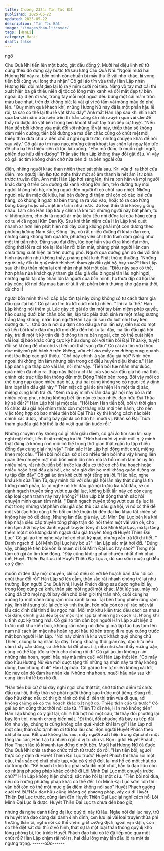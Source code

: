 ```yaml
---
title: Chương 2324: Tin Tức Bất
published: 2025-05-22
updated: 2025-05-22
description: 'Tin Tức Bất'
image: '/images/han-li/cover/'
tags: [HanLi]
category: HanLi
draft: false
---
```


ngờ

Chu Quả Nhi tiến lên một bước, gật đầu đồng ý. Mười hai diệu
linh nữ tử cũng theo đó đứng dậy bước tới sau lưng Chu Quả
Nhi.
"Ngoài mười hai Hương Nữ này ra, bổn minh còn chuẩn bị mấy
thứ lễ vật nhỏ khác, hi vọng tiền bối cũng vui lòng thu nhận" Cô
gái áo tím vừa thấy Hàn Lập nhận Hương Nữ, đôi mắt đẹp lại lộ
ra ý mỉm cười nói tiếp.
Nàng vỗ tay một cái thì xuất hiện ba gã thiếu niên dị tộc có lông
mày xanh và đôi mắt đẹp từ bên ngoài đại điện đi vào, trong tay
mỗi một người đều bưng một cái mâm tròn màu bạc nhạt, trên đó
không biết là vật gì vì có tấm vải mỏng màu đỏ phủ lên.
"Quý minh quá khách khí, những Hương Nữ này đã là một phần
hậu lễ rồi, ta sao có thể lại thu lễ vật khác đây" Ánh mắt Hàn Lập
sau khi nhìn lướt qua ba cái mâm tròn bên trên thì hắn cũng đã
nhìn xuyên qua vải che để thấy rõ được đồ vật bên trong bèn
khoát khoát tay trực tiếp cự tuyệt.
"Nếu Hàn tiền bối không vừa mắt đối với những lễ vật này, thiếp
thân sẽ không dám miễn cưỡng, tiền bối đường xa mà đến chắc
cũng có chút mệt mỏi, thiếp thân đưa chư vị đến chỗ ở nghỉ ngơi
trước, những chuyện khác để nói sau vậy." Cô gái áo tím nao
nao, nhưng cũng khoát tay chặn lại ngay lập tức để cho ba tên
thiếu niên dị tộc lui xuống.
"Hàn mỗ đúng là muốn nghỉ ngơi, phiền đạo hữu dẫn đường"
Thần sắc Hàn Lập không thay đổi gật đầu.
Vì vậy cô gái áo tím không chần chờ nữa bèn đi ra bên ngoài cửa

điện, những người khác thản nhiên theo sát phía sau.
Khi vừa đi ra khỏi cửa điện, mọi người liền lập tức nghe thấy một
số âm thanh la hét ầm ĩ từ phía trước truyền đến.
Ánh mắt Hàn Lập hơi sáng lên, thì ra bọn hắn và mọi người khác
đang ở trên con đường đá xanh không lớn lắm, trên đường tuy
mọi người không hối hả, nhưng người đến người đi có chút náo
nhiệt.
Những người này ăn mặc đủ kiểu, hai bên đường đi thậm chí còn
có các loại cửa hàng, có không ít người từ bên trong ra ra vào
vào, hoặc tỏ ra cao hứng bừng bừng hoặc sắc mặt âm trầm như
nước, đủ loại thần thái không giống nhau.
Làm cho Hàn Lập lưu ý chính là khí tức những người này bất
phàm, tu vi không kém, cho dù là người ăn mặc kiểu tiểu nhị
đứng tại cửa hàng cũng có tu vi đã ngoài Kim Đan Kỳ.
Sau khi thần niệm của Hàn Lập khẽ quét nhanh xa hơn liền phát
hiện nơi đây cũng không phải một con đường theo phương
hướng Nam Bắc, Đông Tây, có rất nhiều đường đi khác đan xen,
nhưng cũng không tính quá lớn, phương viên chỉ hơn trăm dặm
giống như một thị trấn nhỏ.
Đằng sau đại điện, lúc bọn hắn vừa đi ra khỏi đại môn, đồng thời
lối ra cả tòa lại lóe lên rồi biến mất, phảng phất người liên can
chưa từng xuất hiện tại trên đường phố.
Người qua đường gần đó đối với tình hình này nhìn như không
thấy, phảng phất kinh Phật thông thường.
"Những người này đều là quý minh thỉnh tới tham gia đấu giá hội
hay sao?" Hàn Lập sau khi thu thần niệm lại chỉ nhàn nhạt hỏi một
câu.
"Điều này sao có thể, hơn phân nửa khách quý tham gia đấu giá
đều ở ngoại tân lâu nghỉ ngơi, những người tại đây phần lớn là
người của bổn minh, họ thừa dịp cơ hội lần này cũng tới nơi đây
mua bán chút ít vật phẩm bình thường khó gặp mà thôi, dù cho là

người bổn minh thì với cấp bậc tồn tại này cũng không có tư cách
tham gia đấu giá đại hội" Cô gái áo tím trả lời cười nói tự nhiên.
"Thì ra là thế." Hàn Lập không nói thêm gì.
Lúc này cô gái áo tím một tay bấm niệm pháp quyết, hào quang
dưới bàn chân bốc lên, lập tức phía dưới sinh ra một mảng
sương trắng lăng không, nhấc bọn người Hàn Lập rồi sau đó lướt
như bay trên đường đi.
"... Chỗ đó là nơi dự định cho đấu giá hội lần này, đến lúc đó một
số tiền bối khác đáp ứng lời mời đều đến hội tụ tại đây, mà lần
đấu giá hội này, trừ đi một ít kỳ trân đã lộ thông tin ra bên ngoài,
còn có thể xuất hiện vài loại dị bảo khác cũng cực kỳ hữu dụng
đối với tiền bối Đại Thừa kỳ, tuyệt đối sẽ không để cho chư vị tiền
bối thất vọng đâu" Cô gái áo tím vừa thúc dục mây mù phi hành ở
trên không, vừa chỉ vào mấy con đường xung quanh một tòa tháp
cao giới thiệu.
"Chỗ này chính là sàn đấu giá hội? Nhìn bên ngoài thì không lớn
lắm nhưng bên trong có điều huyền diệu khác a." Hàn Lập đánh
giá tháp cao vài lần, nói như vậy.
"Tiền bối tuệ nhãn như đuốc, quả nhiên đã nhìn ra, tháp này thật
ra chỉ là cửa vào sàn đấu giá hội mà thôi, chính xác trực tiếp liên
thông đến một Động Thiên bên trong. Bởi vậy mới có thể dung
nạp được nhiều đạo hữu, thứ hai cũng không sợ có người có ý
định làm loạn lần đấu giá này " Trên mặt cô gái áo tím hiện lên
một tia dị sắc, miệng cung kính trả lời.
"Xem ra quý minh vì lần đấu giá hội này bỏ ra rất nhiều công phu,
nhưng không biết lần này có bao nhiêu đạo hữu Đại Thừa kỳ sẽ
đến?" Hàn Lập hỏi lại một câu.
"Hồi bẩm Hàn tiền bối, bởi vì thời gian tổ chức đấu giá hội chính
thức còn một tháng nữa mới tiến hành, cho nên việc tổng hợp có
bao nhiêu tiền bối Đại Thừa kỳ thì không cách nào biết chính xác
được, nhưng bây giờ đã có hơn hai mươi vị. Nhân số Đại Thừa
tham gia đấu giá hội thế là đã vượt quá lần trước rồi."

Những chuyện này không có gì phải giấu diếm, cô gái áo tím sau
khi suy nghĩ một chút, liền thuận miệng trả lời.
"Hơn hai mươi vị, mặt mũi quý minh thật đúng là không nhỏ mới
có thể trong thời gian thật ngắn tụ tập nhiều đồng đạo cùng giai
như vậy" Thần sắc Hàn Lập hơi động một chút, miệng khen một
câu.
"Tiền bối nói đùa, sở dĩ có nhiều tiền bối như vậy không liên quan
đến chuyện mặt mũi bổn minh lớn nhỏ, mà là bổn minh làm ăn uy
tín nhiều năm, rất nhiều tiền bối trước kia đều có thể có chỗ thu
hoạch hoặc nhiều hoặc ít tại đấu giá hội, cho nên giờ đây họ mới
không quản đường xa tụ tập đến đấy" Cô gái áo tím khẽ cười một
tiếng trả lời.
"Hắc hắc, nghe khẩu khí của Tiên Tử, quý minh đối với đấu giá
hội lần này thật đúng là tin tưởng mười phần, ta có nghe nói khi
đấu giá hội trước kia bắt đầu, sẽ có danh ngạch truyền tống vượt
qua đại lục, không biết lần này có còn cung cấp loại cạnh tranh
này hay không?" Hàn Lập bất động thanh sắc hỏi chuyện mình
quan tâm nhất.
" Danh ngạch truyền tống vượt qua đại lục là một trong những vật
phẩm đấu giá đặc thù của đấu giá hội, vì nó có thể để một vài đạo
hữu cùng tiền bối có thể thuận lợi đến đại lục khác tất nhiên sẽ
không hủy bỏ dễ dàng. Nhưng lần đấu giá này, Lôi Minh Đại Lục
bên kia khi tiếp nhận siêu cấp truyền tống pháp trận đòi hỏi thêm
một vài vấn đề, cho nên tạm thời hủy bỏ danh ngạch truyền tống
đi Lôi Minh Đại Lục, mà lại tăng thêm một ít số lượng danh ngạch
đấu giá truyền tống đi Huyết Thiên Đại Lục" Cô gái áo tím nghe
vậy hơi có chút kỳ quái, nhưng vẫn trả lời chi tiết.
" Danh ngạch đi Lôi Minh Đại Lục hủy bỏ ư?" Hàn Lập sắc mặt
hơi đổi.
"Đúng vậy, chẳng lẽ tiền bối vốn là muốn đi Lôi Minh Đại Lục hay
sao?" Trong nội tâm cô gái áo tím khẽ động.
"Đây cũng không phải chuyện nhất định phải thế, Huyết Thiên Đại
Lục thì Huyết Thiên Đại Lục a, dù sao sớm muộn gì đều có ý định

muốn đi đến đây một chuyến, chỉ có điều so với kế hoạch ban
đầu hơi có chút thay đổi rồi" Hàn Lập sờ lên cằm, thần sắc rất
nhanh chóng trở lại như thường.
Bọn người Chu Quả Nhi, Huyết Phách đằng sau được nghe lời
ấy, trong lòng cũng cả kinh, thần sắc mỗi người một khác.
Một lúc sau, mây mù cũng đã chở mọi người bay đến chỗ biên
giới thị trấn nhỏ, cuối cùng hạ xuống tại một cánh rừng rậm màu
xanh lá mạ.
Tại bên trong phiến rừng rậm này, linh khí sung túc lại cực kỳ tinh
thuần, hơn nữa còn có rải rác một vài lầu các đình đài tinh điêu
ngọc mài.
Mỗi một khu kiến trúc đều cách xa nhau vài dặm, chính giữa đều
bị cự mộc rậm rạp tự nhiên ngăn cách ra, không khí u tĩnh cực kỳ
trang nhã.
Cô gái áo tím dẫn bọn người Hàn Lập xuất hiện ở trước một khu
kiến trúc, không cần nàng nói điều gì mà lập tức bảy tám tên nam
nữ cách ăn mặc nha hoàn người hầu từ bên trong đi ra quỳ xuống
trước mặt bọn người Hàn Lập.
"Nơi này chính là khu vực khách quý phòng chữ Thiên, chúng là
hạ nhân tại đây. Trong khoảng thời gian này, đạo hữu nếu cảm
thấy cần dùng, có thể lưu lại để phục thị, nếu như cảm thấy
vướng bận, cũng có thể lập tức ra lệnh cho chúng rời đi" Cô gái
áo tím không nhìn những nha hoàn, người hầu này mà mỉm cười
với Hàn Lập thốt lên.
"Có mấy đạo hữu Hương Nữ vừa mới được tặng thì những hạ
nhân này ta thấy không dùng, bảo chúng đi đi" Hàn Lập bảo.
Cô gái áo tím tự nhiên không cãi lời, lúc này dặn dò đám hạ nhân
kia.
Những nha hoàn, người hầu này sau khi cung kính thi lễ bèn bỏ
đi.

"Hàn tiền bối cứ ở lại đây nghỉ ngơi cho thật tốt, chờ tới thời điểm
tổ chức đấu giá hội, thiếp thân sẽ phái người thông báo trước một
tiếng. Đúng rồi, đạo hữu khác nếu có thì giờ rảnh có thể đi đến thị
trấn vừa đi qua, nói không chừng sẽ có thu hoạch khác bất ngờ
đó. Thiếp thân cáo từ trước" Cô gái áo tím cũng thức thời nói cáo
từ.
"Tiên Tử đi nhé, Hàn mỗ không tiễn" Hàn Lập không có ý giữ lại,
chỉ là hời hợt nói một câu, thì thấy đối phương lại bay lên trời,
nhanh chóng biến mất.
"Đi thôi, đối phương đã bày ra tiếp đãi lớn như vậy, chúng ta cũng
không cần quá khách khí làm gì" Hàn Lập nói một câu, thần sắc
tự nhiên đi tới tòa lầu các.
Bọn người Huyết Phách theo sát phía sau.
Kết quả không lâu sau, mấy người xuất hiện trong đại sảnh một
tầng lầu các, Hàn Lập tự nhiên ngồi ở vị trí chủ vị.
Bọn người Huyết Phách, Hoa Thạch lão tổ khoanh tay đứng ở
một bên.
Mười hai Hương Nữ đã được Chu Quả Nhi chia ra theo chức
trách từ trước đó rồi.
"Hàn tiền bối, ngươi thực có ý định đi Huyết Thiên Đại Lục trước"
Huyết Phách thì thào hỏi một câu, thần sắc có chút phức tạp, vừa
có ý chờ đợi, lại mơ hồ có một chút do dự trong đó.
"Kế hoạch trước kia phải sửa đổi một chút, hẳn là đạo hữu còn có
những phương pháp khác có thể đi Lôi Minh Đại Lục một chuyến
trước chứ?" Hàn Lập không hiện chút dị sắc nào hỏi lại một câu.
"Tiền bối nói đùa, nếu có những phương pháp khác có thể đến Lôi
Minh Đại Lục sớm hơn thì vãn bối còn có thể một mực giấu diếm
không nói sao" Huyết Phách gượng cười trả lời."Nếu đạo hữu
cũng không có phương pháp, vậy cứ đi Huyết Thiên Đại Lục
trước, cùng lắm đến Huyết Thiên Đại Lục lại nghĩ cách hồi Lôi
Minh Đại Lục là được. Huyết Thiên Đại Lục ta chưa đến bao giờ,

nhưng đã nghe danh tiếng đại lục quỷ dị này từ lâu. Nghe nói đại
lục này, trừ ra huyết ma đạo công đại danh đỉnh đỉnh, còn lưu lại
vài loại truyền thừa phi thường thần bí, nghe nói có thể chém giết
cường địch ngoài vạn dặm, còn có thể diệt sát đối thủ ở vô hình,
thật sự là một loại thần thông quỷ dị khó lòng phòng bị, lúc trước
Huyết Phách đạo hữu có lẽ đã tiếp xúc qua một chút rồi? Hàn Lập
chậm rãi nói ra, hai đầu lông mày lần đầu lộ ra một tia ngưng
trọng.
------oOo------
